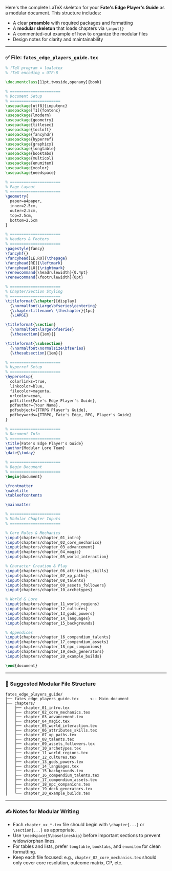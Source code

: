 Here's the complete LaTeX skeleton for your **Fate's Edge Player's Guide** as a modular document. This structure includes:

- A clear **preamble** with required packages and formatting
- A **modular skeleton** that loads chapters via `\input{}`
- A commented-out example of how to organize the modular files
- Design notes for clarity and maintainability

---

### ✅ File: `fates_edge_players_guide.tex`

```latex
% !TeX program = lualatex
% !TeX encoding = UTF-8

\documentclass[11pt,twoside,openany]{book}

% ======================
% Document Setup
% ======================
\usepackage[utf8]{inputenc}
\usepackage[T1]{fontenc}
\usepackage{lmodern}
\usepackage{geometry}
\usepackage{titlesec}
\usepackage{tocloft}
\usepackage{fancyhdr}
\usepackage{hyperref}
\usepackage{graphicx}
\usepackage{longtable}
\usepackage{booktabs}
\usepackage{multicol}
\usepackage{enumitem}
\usepackage{xcolor}
\usepackage{needspace}

% ======================
% Page Layout
% ======================
\geometry{
  paper=a4paper,
  inner=2.5cm,
  outer=2.5cm,
  top=2.5cm,
  bottom=2.5cm
}

% ======================
% Headers & Footers
% ======================
\pagestyle{fancy}
\fancyhf{}
\fancyhead[LE,RO]{\thepage}
\fancyhead[RE]{\leftmark}
\fancyhead[LO]{\rightmark}
\renewcommand{\headrulewidth}{0.4pt}
\renewcommand{\footrulewidth}{0pt}

% ======================
% Chapter/Section Styling
% ======================
\titleformat{\chapter}[display]
  {\normalfont\Large\bfseries\centering}
  {\chaptertitlename\ \thechapter}{1pc}
  {\LARGE}

\titleformat{\section}
  {\normalfont\large\bfseries}
  {\thesection}{1em}{}

\titleformat{\subsection}
  {\normalfont\normalsize\bfseries}
  {\thesubsection}{1em}{}

% ======================
% Hyperref Setup
% ======================
\hypersetup{
  colorlinks=true,
  linkcolor=blue,
  filecolor=magenta,
  urlcolor=cyan,
  pdftitle={Fate's Edge Player's Guide},
  pdfauthor={Your Name},
  pdfsubject={TTRPG Player's Guide},
  pdfkeywords={TTRPG, Fate's Edge, RPG, Player's Guide}
}

% ======================
% Document Info
% ======================
\title{Fate's Edge Player's Guide}
\author{Modular Lore Team}
\date{\today}

% ======================
% Begin Document
% ======================
\begin{document}

\frontmatter
\maketitle
\tableofcontents

\mainmatter

% ======================
% Modular Chapter Inputs
% ======================

% Core Rules & Mechanics
\input{chapters/chapter_01_intro}
\input{chapters/chapter_02_core_mechanics}
\input{chapters/chapter_03_advancement}
\input{chapters/chapter_04_magic}
\input{chapters/chapter_05_world_interaction}

% Character Creation & Play
\input{chapters/chapter_06_attributes_skills}
\input{chapters/chapter_07_xp_paths}
\input{chapters/chapter_08_talents}
\input{chapters/chapter_09_assets_followers}
\input{chapters/chapter_10_archetypes}

% World & Lore
\input{chapters/chapter_11_world_regions}
\input{chapters/chapter_12_cultures}
\input{chapters/chapter_13_gods_powers}
\input{chapters/chapter_14_languages}
\input{chapters/chapter_15_backgrounds}

% Appendices
\input{chapters/chapter_16_compendium_talents}
\input{chapters/chapter_17_compendium_assets}
\input{chapters/chapter_18_npc_companions}
\input{chapters/chapter_19_deck_generators}
\input{chapters/chapter_20_example_builds}

\end{document}
```

---

### 📁 Suggested Modular File Structure

```
fates_edge_players_guide/
├── fates_edge_players_guide.tex     <-- Main document
├── chapters/
│   ├── chapter_01_intro.tex
│   ├── chapter_02_core_mechanics.tex
│   ├── chapter_03_advancement.tex
│   ├── chapter_04_magic.tex
│   ├── chapter_05_world_interaction.tex
│   ├── chapter_06_attributes_skills.tex
│   ├── chapter_07_xp_paths.tex
│   ├── chapter_08_talents.tex
│   ├── chapter_09_assets_followers.tex
│   ├── chapter_10_archetypes.tex
│   ├── chapter_11_world_regions.tex
│   ├── chapter_12_cultures.tex
│   ├── chapter_13_gods_powers.tex
│   ├── chapter_14_languages.tex
│   ├── chapter_15_backgrounds.tex
│   ├── chapter_16_compendium_talents.tex
│   ├── chapter_17_compendium_assets.tex
│   ├── chapter_18_npc_companions.tex
│   ├── chapter_19_deck_generators.tex
│   └── chapter_20_example_builds.tex
```

---

### ✍️ Notes for Modular Writing

- Each `chapter_xx_*.tex` file should begin with `\chapter{...}` or `\section{...}` as appropriate.
- Use `\needspace{5\baselineskip}` before important sections to prevent widow/orphan lines.
- For tables and lists, prefer `longtable`, `booktabs`, and `enumitem` for clean formatting.
- Keep each file focused: e.g., `chapter_02_core_mechanics.tex` should only cover core resolution, outcome matrix, CP, etc.

